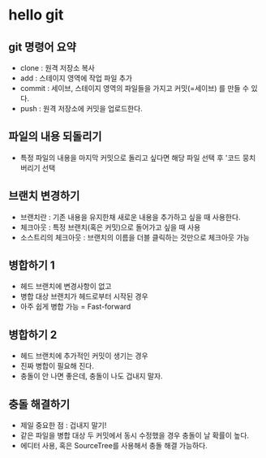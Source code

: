 # hello git

## git 명령어 요약
- clone : 원격 저장소 복사
- add : 스테이지 영역에 작업 파일 추가
- commit : 세이브, 스테이지 영역의 파일들을 가지고 커밋(=세이브) 를 만들 수 있다.
- push : 원격 저장소에 커밋을 업로드한다.

## 파일의 내용 되돌리기
 - 특정 파일의 내용을 마지막 커밋으로 돌리고 싶다면 해당 파일 선택 후 '코드 뭉치 버리기
  선택

## 브랜치 변경하기
 - 브랜치란 : 기존 내용을 유지한채 새로운 내용을 추가하고 싶을 때 사용한다.
 - 체크아웃 : 특정 브랜치(혹은 커밋)으로 돌어가고 싶을 때 사용
 - 소스트리의 체크아웃 : 브랜치의 이름을 더블 클릭하는 것만으로 체크아웃 가능

## 병합하기 1
 - 헤드 브랜치에 변경사항이 없고
 - 병합 대상 브랜치가 헤드로부터 시작된 경우
 - 아주 쉽게 병합 가능 = Fast-forward

## 병합하기 2
 - 헤드 브랜치에 추가적인 커밋이 생기는 경우
 - 진짜 병합이 필요해 진다.
 - 충돌이 안 나면 좋은데, 충돌이 나도 겁내지 말자.

## 충돌 해결하기
 - 제일 중요한 점 : 겁내지 말기!
 - 같은 파일을 병합 대상 두 커밋에서 동시 수정했을 경우 충돌이 날 확률이 높다.
 - 에디터 사용, 혹은 SourceTree를 사용해서 충돌 해결 가능하다.
 